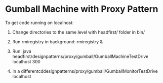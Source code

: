 # Gumball Machine with Proxy Pattern

To get code running on localhost:

1. Change directories to the same level with headfirst/ folder in bin/

2. Run rmiregistry in background:
   rmiregistry &

3. Run:
   java headfirst/designpatterns/proxy/gumball/GumballMachineTestDrive localhost 300

4. In a differentcddesignpatterns/proxy/gumball/GumballMonitorTestDrive localhost
